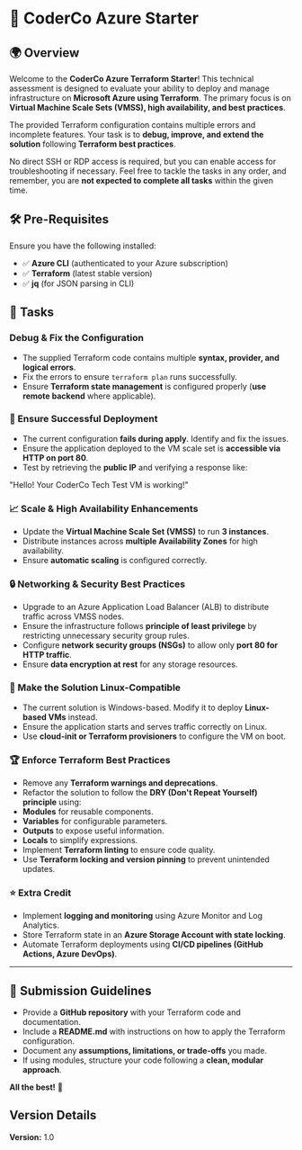 # 🚀 CoderCo Azure Starter

## 🌍 Overview

Welcome to the **CoderCo Azure Terraform Starter**! This technical assessment is designed to evaluate your ability to deploy and manage infrastructure on **Microsoft Azure using Terraform**. The primary focus is on **Virtual Machine Scale Sets (VMSS), high availability, and best practices**.

The provided Terraform configuration contains multiple errors and incomplete features. Your task is to **debug, improve, and extend the solution** following **Terraform best practices**.

No direct SSH or RDP access is required, but you can enable access for troubleshooting if necessary. Feel free to tackle the tasks in any order, and remember, you are **not expected to complete all tasks** within the given time.

## 🛠 Pre-Requisites

Ensure you have the following installed:

- ✅ **Azure CLI** (authenticated to your Azure subscription)
- ✅ **Terraform** (latest stable version)
- ✅ **jq** (for JSON parsing in CLI)

## 📌 Tasks

### Debug & Fix the Configuration

- The supplied Terraform code contains multiple **syntax, provider, and logical errors**.
- Fix the errors to ensure `terraform plan` runs successfully.
- Ensure **Terraform state management** is configured properly (**use remote backend** where applicable).

### 🚀 Ensure Successful Deployment

- The current configuration **fails during apply**. Identify and fix the issues.
- Ensure the application deployed to the VM scale set is **accessible via HTTP on port 80**.
- Test by retrieving the **public IP** and verifying a response like:
  
"Hello! Your CoderCo Tech Test VM is working!"

### 📈 Scale & High Availability Enhancements

- Update the **Virtual Machine Scale Set (VMSS)** to run **3 instances**.
- Distribute instances across **multiple Availability Zones** for high availability.
- Ensure **automatic scaling** is configured correctly.

### 🔒 Networking & Security Best Practices

- Upgrade to an Azure Application Load Balancer (ALB) to distribute traffic across VMSS nodes.
- Ensure the infrastructure follows **principle of least privilege** by restricting unnecessary security group rules.
- Configure **network security groups (NSGs)** to allow only **port 80 for HTTP traffic**.
- Ensure **data encryption at rest** for any storage resources.

### 🐧 Make the Solution Linux-Compatible

- The current solution is Windows-based. Modify it to deploy **Linux-based VMs** instead.
- Ensure the application starts and serves traffic correctly on Linux.
- Use **cloud-init or Terraform provisioners** to configure the VM on boot.

### 🏆 Enforce Terraform Best Practices

- Remove any **Terraform warnings and deprecations**.
- Refactor the solution to follow the **DRY (Don't Repeat Yourself) principle** using:
- **Modules** for reusable components.
- **Variables** for configurable parameters.
- **Outputs** to expose useful information.
- **Locals** to simplify expressions.
- Implement **Terraform linting** to ensure code quality.
- Use **Terraform locking and version pinning** to prevent unintended updates.

### ⭐ Extra Credit

- Implement **logging and monitoring** using Azure Monitor and Log Analytics.
- Store Terraform state in an **Azure Storage Account with state locking**.
- Automate Terraform deployments using **CI/CD pipelines (GitHub Actions, Azure DevOps)**.

---

## 📩 Submission Guidelines

- Provide a **GitHub repository** with your Terraform code and documentation.
- Include a **README.md** with instructions on how to apply the Terraform configuration.
- Document any **assumptions, limitations, or trade-offs** you made.
- If using modules, structure your code following a **clean, modular approach**.

**All the best!** 🚀

## Version Details

**Version:** 1.0
